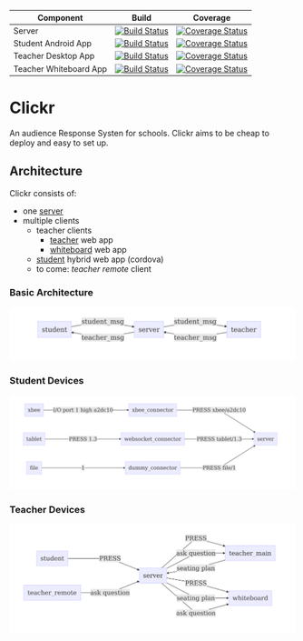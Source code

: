 | Component | Build | Coverage |
|-----------|-------|----------|
| Server | [![Build Status](https://travis-ci.org/ftes/clickr-server.svg?branch=master)](https://travis-ci.org/ftes/clickr-server) | [![Coverage Status](https://coveralls.io/repos/github/ftes/clickr-server/badge.svg?branch=master)](https://coveralls.io/github/ftes/clickr-server?branch=master) |
| Student Android App | [![Build Status](https://travis-ci.org/ftes/clickr-student.svg?branch=master)](https://travis-ci.org/ftes/clickr-student) | [![Coverage Status](https://coveralls.io/repos/github/ftes/clickr-student/badge.svg?branch=master)](https://coveralls.io/github/ftes/clickr-student?branch=master) |
| Teacher Desktop App | [![Build Status](https://travis-ci.org/ftes/clickr-teacher.svg?branch=master)](https://travis-ci.org/ftes/clickr-teacher) | [![Coverage Status](https://coveralls.io/repos/github/ftes/clickr-teacher/badge.svg?branch=master)](https://coveralls.io/github/ftes/clickr-teacher?branch=master) |
| Teacher Whiteboard App | [![Build Status](https://travis-ci.org/ftes/clickr-whiteboard.svg?branch=master)](https://travis-ci.org/ftes/clickr-whiteboard) | [![Coverage Status](https://coveralls.io/repos/github/ftes/clickr-whiteboard/badge.svg?branch=master)](https://coveralls.io/github/ftes/clickr-whiteboard?branch=master) |

# Clickr
An audience Response Systen for schools.
Clickr aims to be cheap to deploy and easy to set up.

## Architecture
Clickr consists of:
- one [server](https://github.com/ftes/clickr-server)
- multiple clients
  - teacher clients
    - [teacher](https://github.com/ftes/clickr-teacher) web app
    - [whiteboard](https://github.com/ftes/clickr-whiteboard) web app
  - [student](https://github.com/ftes/clickr-student) hybrid web app (cordova)
  - to come: _teacher remote_ client

### Basic Architecture
![basic architecture](docs/diagrams/architecture_basic.mmd.png)

### Student Devices
![basic architecture](docs/diagrams/student_devices.mmd.png)

### Teacher Devices
![basic architecture](docs/diagrams/teacher_devices.mmd.png)
